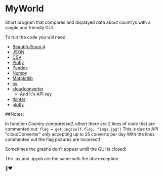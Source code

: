 # MyWorld

Short program that compares and displayed data about countrys with a simple and friendly GUI

To run the code you will need:

* [BeautifulSoup 4](https://pypi.org/project/bs4/)
* [JSON](https://pypi.org/project/jsonlib/)
* [CSV](https://pypi.org/project/python-csv/)
* [Plotly](https://pypi.org/project/plotly/)
* [Pandas](https://pypi.org/project/pandas2/)
* [Numpy](https://pypi.org/project/numpy/)
* [Matplotlib](https://pypi.org/project/matplotlib/)
* [os](https://pypi.org/project/os-win/)
* [cloudconverter](https://pypi.org/project/cloudconvert/) 
  * And it's API key
* [tkinter](https://pypi.org/project/tkinter-math/) 
* [plotly](https://pypi.org/project/plotly/)


##Notes:

In function $Country.compare(self, other)$ there are 2 lines of code that are commented out:
```flag = get_img(self.flag, "img1.jpg")```
This is due to API "cloudConverter" only accepting up to 25 converts per day
With the lines commented out the flag pictures are incorrect!

Sometimes the graphs don't appear untill the GUI is closed!

The .py and .ipynb are the same with the obv exception

🐨❤
